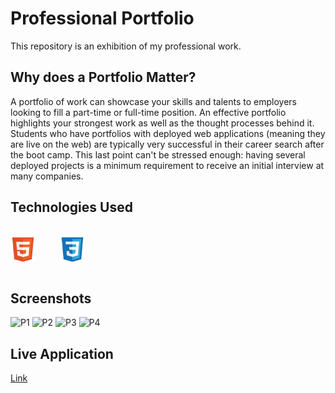 # Professional Portfolio
This repository is an exhibition of my professional work.

## Why does a Portfolio Matter?
A portfolio of work can showcase your skills and talents to employers looking to fill a part-time or full-time position. An effective portfolio highlights your strongest work as well as the thought processes behind it. Students who have portfolios with deployed web applications (meaning they are live on the web) are typically very successful in their career search after the boot camp. This last point can't be stressed enough: having several deployed projects is a minimum requirement to receive an initial interview at many companies.

## Technologies Used

<div style="display: inline_block"><br>
<img height="40" align="center" alt="Chris-HTML" height="30" width="40" src="https://raw.githubusercontent.com/devicons/devicon/master/icons/html5/html5-original.svg">
 &nbsp;&nbsp;&nbsp;&nbsp;&nbsp;&nbsp;&nbsp;&nbsp;
<img height="40" align="center" alt="Chris-CSS" height="30" width="40" src="https://raw.githubusercontent.com/devicons/devicon/master/icons/css3/css3-original.svg">
  &nbsp;&nbsp;&nbsp;&nbsp;&nbsp;&nbsp;&nbsp;&nbsp;
</div>

</br>

## Screenshots

![P1](https://user-images.githubusercontent.com/81927296/208991207-9f49047f-647a-4f32-8ed2-499d18c88bfa.jpg)
![P2](https://user-images.githubusercontent.com/81927296/208991216-574e6569-3987-4935-9aca-e01147d88b0c.jpg)
![P3](https://user-images.githubusercontent.com/81927296/208991229-14d0023a-e840-4a1f-b5d4-ef7abd498081.jpg)
![P4](https://user-images.githubusercontent.com/81927296/208991240-e5b3cf78-b3fe-4ae6-a123-57ba728bb4a1.jpg)

## Live Application
[Link](https://c1flores.github.io/Professional-Portfolio/)

